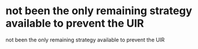 # not been the only remaining strategy available to prevent the UIR

not been the only remaining strategy available to prevent the UIR